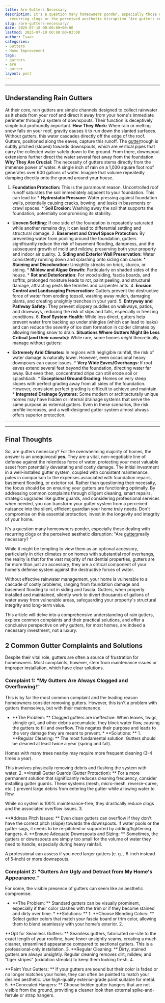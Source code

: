 ```yaml
---
title: Are Gutters Necessary
description: It's a question many homeowners ponder, especially those dealing with
  recurring clogs or the perceived aesthetic disruption "Are gutters really necessary?"...
slug: /are-gutters-necessary/
date: 2025-07-10 00:00:00+00:00
lastmod: 2025-07-10 00:00:00+03:00
author: Isaac
categories:
- Gutters
- Home Improvement
tags:
- gutters
- are
- gutter
layout: post
---
```

---

## Understanding Rain Gutters
At their core, rain gutters are simple channels designed to collect rainwater as it sheds from your roof and direct it away from your home's immediate perimeter through a system of downspouts. Their function is deceptively simple but profoundly important.
**How They Work:** When rain or melting snow falls on your roof, gravity causes it to run down the slanted surfaces. Without gutters, this water cascades directly off the edge of the roof. Gutters, positioned along the eaves, capture this runoff. The [gutter](https://pestpolicy.com/best-3-inch-gutter-guards/)trough is subtly pitched (sloped) towards downspouts, which are vertical pipes that carry the collected water safely down to the ground.
From there, downspout extensions further direct the water several feet away from the foundation.
**Why They Are Crucial:** The necessity of gutters stems directly from the immense power of water. A single inch of rain on a 1,000 square foot roof generates over 600 gallons of water. Imagine that volume repeatedly dumping directly onto the ground around your house.
1. **Foundation Protection:** This is the paramount reason. Uncontrolled roof runoff saturates the soil immediately adjacent to your foundation. This can lead to: * **Hydrostatic Pressure:** Water pressing against foundation walls, potentially causing cracks, bowing, and leaks in basements or crawl spaces. * **Soil Erosion:** Washing away the soil that supports the foundation, potentially compromising its stability.

* **Uneven Settling:** If one side of the foundation is repeatedly saturated while another remains dry, it can lead to differential settling and structural damage. 2. **Basement and Crawl Space Protection:** By preventing water from pooling around the foundation, gutters significantly reduce the risk of basement flooding, dampness, and the subsequent growth of mold and mildew, preserving both your property and indoor air quality. 3.
**Siding and Exterior Wall Preservation:** Water consistently running down and splashing onto siding can cause: * **Staining and Discoloration:** Unsightly streaks on brick, stucco, or siding. * **Mildew and Algae Growth:** Particularly on shaded sides of the house. * **Rot and Deterioration:** For wood siding, fascia boards, and soffits, prolonged moisture leads to rot, paint peeling, and structural damage, attracting pests like termites and carpenter ants. 4.
**Erosion Control and Landscaping Preservation:** Gutters prevent the destructive force of water from eroding topsoil, washing away mulch, damaging plants, and creating unsightly trenches in your yard. 5. **Entryway and Pathway Safety:** They prevent slippery puddles on walkways, patios, and driveways, reducing the risk of slips and falls, especially in freezing conditions. 6.
**Roof System Health:** While less direct, gutters help prevent water from backing up under shingles (which can lead to leaks) and can reduce the severity of ice dam formation in colder climates by allowing melting snow to drain.
**Situations Where Gutters Might Be Less Critical (and their caveats):** While rare, some homes *might* theoretically manage without gutters:

* **Extremely Arid Climates:** In regions with negligible rainfall, the risk of water damage is naturally lower. However, even occasional heavy downpours can cause issues. * **Very Wide Eaves/Overhangs:** If roof eaves extend several feet beyond the foundation, directing water far away. But even then, concentrated drips can still erode soil or splashback. * **Exceptional Ground Grading:** Homes on very steep slopes with perfect grading away from all sides of the foundation.
However, consistent perfect grading is difficult to achieve and maintain. * **Integrated Drainage Systems:** Some modern or architecturally unique homes may have hidden or internal drainage systems that serve the same purpose as external gutters.
Even in these scenarios, the risk profile increases, and a well-designed gutter system almost always offers superior protection.
---
---

## Final Thoughts
So, are gutters necessary? For the overwhelming majority of homes, the answer is an unequivocal **yes**. They are a vital, non-negotiable line of defense against the relentless force of water, protecting your most valuable asset from potentially devastating and costly damage. The initial investment in a well-installed gutter system, coupled with consistent maintenance, pales in comparison to the expenses associated with foundation repairs, basement flooding, or exterior rot.
Rather than questioning their necessity, the focus should be on ensuring your gutters are functioning optimally. By addressing common complaints through diligent cleaning, smart repairs, strategic upgrades like gutter guards, and considering professional services when needed, you can transform your gutter system from a perceived nuisance into the silent, efficient guardian your home truly needs. Don't compromise on this essential protection; invest in the longevity and integrity of your home.

It's a question many homeowners ponder, especially those dealing with recurring clogs or the perceived aesthetic disruption: "Are [gutters](https://pestpolicy.com/all-american-gutters-reviews/)really necessary? "

While it might be tempting to view them as an optional accessory, particularly in drier climates or on homes with substantial roof overhangs, the reality is that for the vast majority of residential properties, gutters are far more than just an accessory; they are a critical component of your home's defense system against the destructive forces of water.

Without effective rainwater management, your home is vulnerable to a cascade of costly problems, ranging from foundation damage and basement flooding to rot in siding and fascia. Gutters, when properly installed and maintained, silently work to divert thousands of gallons of water away from vulnerable areas, safeguarding your property's structural integrity and long-term value.

This article will delve into a comprehensive understanding of rain gutters, explore common complaints and their practical solutions, and offer a conclusive perspective on why gutters, for most homes, are indeed a necessary investment, not a luxury.

##  2 Common Gutter Complaints and Solutions

Despite their vital role, gutters are often a source of frustration for homeowners. Most complaints, however, stem from maintenance issues or improper installation, which have clear solutions.

###  Complaint 1: "My Gutters Are Always Clogged and Overflowing!"

This is by far the most common complaint and the leading reason homeowners consider removing gutters. However, this isn't a problem with gutters themselves, but with their maintenance.

* **The Problem: ** Clogged gutters are ineffective. When leaves, twigs, shingle grit, and other debris accumulate, they block water flow, causing the gutters to fill and overflow. This negates their purpose and leads to the very damage they are meant to prevent. * **Solutions: ** 1. **Regular Cleaning: ** The most fundamental solution. Gutters should be cleaned at least twice a year (spring and fall).

Homes with many trees nearby may require more frequent cleaning (3-4 times a year).

This involves physically removing debris and flushing the system with water. 2. **Install Gutter Guards (Gutter Protection): ** For a more permanent solution that significantly reduces cleaning frequency, consider installing gutter guards. These systems (mesh, micro-mesh, reverse-curve, etc. ) prevent large debris from entering the gutter while allowing water to flow.

While no system is 100% maintenance-free, they drastically reduce clogs and the associated overflow issues. 3.

**Address Pitch Issues: ** Even clean gutters can overflow if they don't have the correct pitch (slope) towards the downspouts. If water pools or the gutter sags, it needs to be re-pitched or supported by adding/tightening hangers. 4. **Ensure Adequate Downspouts and Sizing: ** Sometimes, the gutters or downspouts are simply too small for the volume of water they need to handle, especially during heavy rainfall.

A professional can assess if you need larger gutters (e. g. , 6-inch instead of 5-inch) or more downspouts.

###  Complaint 2: "Gutters Are Ugly and Detract from My Home's Appearance."

For some, the visible presence of gutters can seem like an aesthetic compromise.

* **The Problem: ** Standard gutters can be visually prominent, especially if their color clashes with the trim or if they become stained and dirty over time. * **Solutions: ** 1. **Choose Blending Colors: ** Select gutter colors that match your fascia board or trim color, allowing them to blend seamlessly with your home's exterior. 2.

**Opt for Seamless Gutters: ** Seamless gutters, fabricated on-site to the exact length of your roofline, have fewer unsightly seams, creating a much cleaner, streamlined appearance compared to sectional gutters. This is a professional-only installation. 3. **Regular Cleaning: ** Dirty, stained gutters are always unsightly. Regular cleaning removes dirt, mildew, and "tiger stripes" (oxidation streaks) to keep them looking fresh. 4.

**Paint Your Gutters: ** If your gutters are sound but their color is faded or no longer matches your home, they can often be painted to match your desired aesthetic. Use high-quality exterior-grade paint suitable for metal. 5. **Concealed Hangers: ** Choose hidden gutter hangers that are not visible from the ground, providing a cleaner look than external spike-and-ferrule or strap hangers.
